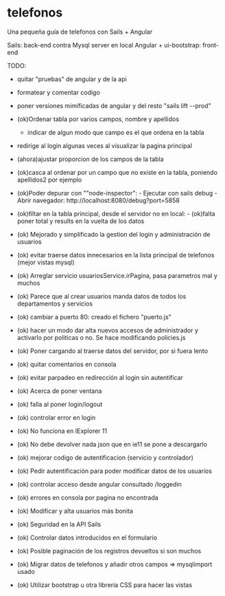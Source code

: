 # telefonos

Una pequeña guía de telefonos con Sails + Angular

Sails: back-end contra Mysql server en local
Angular + ui-bootstrap: front-end

TODO:

- quitar "pruebas" de angular y de la api
- formatear y comentar codigo
- poner versiones mimificadas de angular y del resto "sails lift --prod"
- (ok)Ordenar tabla por varios campos, nombre y apellidos
	- indicar de algun modo que campo es el que ordena en la tabla
- redirige al login algunas veces al visualizar la pagina principal
- (ahora)ajustar proporcion de los campos de la tabla		

- (ok)casca al ordenar por un campo que no existe en la tabla, poniendo apellidos2 por ejemplo
- (ok)Poder depurar con ""node-inspector": 
		- Ejecutar con sails debug 
		- Abrir navegador: http://localhost:8080/debug?port=5858
- (ok)filtar en la tabla principal, desde el servidor no en local:
		- (ok)falta poner total y results en la vuelta de los datos		
- (ok) Mejorado y simplificado la gestion del login y administración de usuarios
- (ok) evitar traerse datos innecesarios en la lista principal de telefonos (mejor vistas mysql)
- (ok) Arreglar servicio usuariosService.irPagina, pasa parametros mal y muchos
- (ok) Parece que al crear usuarios manda datos de todos los departamentos y servicios
- (ok) cambiar a puerto 80: creado el fichero "puerto.js"
- (ok) hacer un modo dar alta nuevos accesos de administrador y activarlo por
		politicas o no. Se hace modificando policies.js
- (ok) Poner cargando al traerse datos del servidor, por si fuera lento
- (ok) quitar comentarios en consola
- (ok) evitar parpadeo en redirección al login sin autentificar
- (ok) Acerca de poner ventana
- (ok) falla al poner login/logout
- (ok) controlar error en login
- (ok) No funciona en IExplorer 11
- (ok) No debe devolver nada json que en ie11 se pone a descargarlo
- (ok) mejorar codigo de autentificacion (servicio y controlador)
- (ok) Pedir autentificación para poder modificar datos de los usuarios
- (ok) controlar acceso desde angular consultado /loggedin
- (ok) errores en consola por pagina no encontrada
- (ok) Modificar y alta usuarios más bonita
- (ok) Seguridad en la API Sails
- (ok) Controlar datos introducidos en el formulario
- (ok) Posible paginación de los registros devueltos si son muchos
- (ok) Migrar datos de telefonos y añadir otros campos => mysqlimport usado
- (ok) Utilizar bootstrap u otra libreria CSS para hacer las vistas
